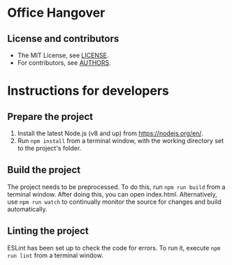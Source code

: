 # Office Hangover

## License and contributors

* The MIT License, see [LICENSE](https://github.com/TOPdesk/officehangover/raw/master/LICENSE).
* For contributors, see [AUTHORS](https://github.com/TOPdesk/officehangover/raw/master/AUTHORS).

# Instructions for developers

## Prepare the project
1. Install the latest Node.js (v8 and up) from https://nodejs.org/en/.
2. Run `npm install` from a terminal window, with the working directory set to the project's folder.

## Build the project
The project needs to be preprocessed. To do this, run `npm run build` from a terminal window. After doing this, you can open index.html.
Alternatively, use `npm run watch` to continually monitor the source for changes and build automatically.

## Linting the project
ESLint has been set up to check the code for errors. To run it, execute `npm run lint` from a terminal window.
